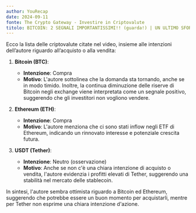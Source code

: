 ```yaml
---
author: YouRecap
date: 2024-09-11
fonte: The Crypto Gateway - Investire in Criptovalute
titolo: BITCOIN: 2 SEGNALI IMPORTANTISSIMI!! (guarda!) | UN ULTIMO SFORZO, E POI...
---
```


Ecco la lista delle criptovalute citate nel video, insieme alle intenzioni dell’autore riguardo all’acquisto o alla vendita:

1. **Bitcoin (BTC)**: 
   - **Intenzione**: Compra
   - **Motivo**: L'autore sottolinea che la domanda sta tornando, anche se in modo timido. Inoltre, la continua diminuzione delle riserve di Bitcoin negli exchange viene interpretata come un segnale positivo, suggerendo che gli investitori non vogliono vendere.

2. **Ethereum (ETH)**: 
   - **Intenzione**: Compra
   - **Motivo**: L'autore menziona che ci sono stati inflow negli ETF di Ethereum, indicando un rinnovato interesse e potenziale crescita futura.

3. **USDT (Tether)**: 
   - **Intenzione**: Neutro (osservazione)
   - **Motivo**: Anche se non c'è una chiara intenzione di acquisto o vendita, l'autore evidenzia i profitti elevati di Tether, suggerendo una stabilità nel mercato delle stablecoin.

In sintesi, l'autore sembra ottimista riguardo a Bitcoin ed Ethereum, suggerendo che potrebbe essere un buon momento per acquistarli, mentre per Tether non esprime una chiara intenzione d'azione.

